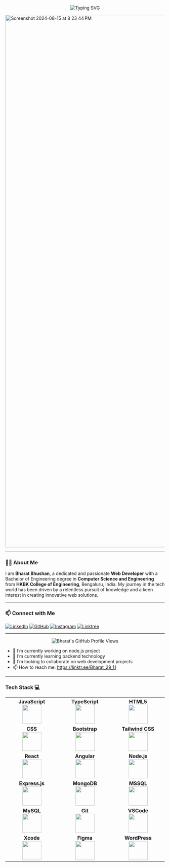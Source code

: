 <p align="center">
  <img src="https://readme-typing-svg.demolab.com?font=Fira+Code&size=28&pause=1000&color=F79A00&center=true&vCenter=true&width=435&lines=%F0%9F%91%8B+Hi%2C+I'm+Bharat+Bhushan!" alt="Typing SVG" />
</p>


<a href="https://ibharatbhushan.netlify.app/" target="_blank">
    <img width="1680" alt="Screenshot 2024-08-15 at 8 23 44 PM" src="https://github.com/user-attachments/assets/a5a0a76c-fa8b-4be6-b107-f08c522ed967">
</a>






---

### 🧑‍💻 About Me

I am **Bharat Bhushan**, a dedicated and passionate **Web Developer** with a Bachelor of Engineering degree in **Computer Science and Engineering** from **HKBK College of Engineering**, Bengaluru, India. My journey in the tech world has been driven by a relentless pursuit of knowledge and a keen interest in creating innovative web solutions.

---





### 📫 Connect with Me

[![LinkedIn](https://img.shields.io/badge/LinkedIn-Bharat%20Bhushan-blue?style=for-the-badge&logo=linkedin)](https://www.linkedin.com/in/bhushan9473)
[![GitHub](https://img.shields.io/badge/GitHub-1uzumakinaruto-black?style=for-the-badge&logo=github)](https://github.com/1uzumakinaruto)
[![Instagram](https://img.shields.io/badge/Instagram-n4ruto__uzumakix-red?style=for-the-badge&logo=instagram)](https://www.instagram.com/n4ruto_uzumakix)
[![Linktree](https://img.shields.io/badge/Linktree-Bharat%20Bhushan-green?style=for-the-badge&logo=linktree)](https://linktr.ee/Bharat_29_11)

---



<p align="center">
  <img src="https://komarev.com/ghpvc/?username=1uzumakinaruto&style=flat-square&color=blue" alt="Bharat's GitHub Profile Views" />
</p>





- 🔭 I’m currently working on node.js project
- 🌱 I’m currently learning backend technology
- 👯 I’m looking to collaborate on web development projects
- 📫 How to reach me: https://linktr.ee/Bharat_29_11

---

### Tech Stack :computer:


<table>
<tbody>
 <tr>
<td align="center" width="20%">
<span><b><center>JavaScript</center></b></span> 
<img height=60px src="https://img.icons8.com/color/2x/javascript.png"> 
</td>

<td align="center" width="20%">
<span><b><center>TypeScript</center></b></span> 
<img height=60px src="https://img.icons8.com/color/2x/typescript.png"> 
</td>

<td align="center" width="20%">
<span><b><center>HTML5</center></b></span> 
<img height=60px src="https://img.icons8.com/color/2x/html-5.png"> 
</td>
</tr>

<tr>
<td align="center" width="20%">
<span><b><center>CSS</center></b></span> 
<img height=60px src="https://img.icons8.com/color/2x/css3.png"> 
</td>

<td align="center" width="20%">
<span><b><center>Bootstrap</center></b></span> 
<img height=60px src="https://img.icons8.com/color/2x/bootstrap.png"> 
</td>

<td align="center" width="20%">
<span><b><center>Tailwind CSS</center></b></span> 
<img height=60px src="https://img.icons8.com/color/2x/tailwindcss.png"> 
</td>
</tr>

<tr>
<td align="center" width="20%">
<span><b><center>React</center></b></span> 
<img height=60px src="https://img.icons8.com/ultraviolet/2x/react.png"> 
</td>

<td align="center" width="20%">
<span><b><center>Angular</center></b></span> 
<img height=60px src="https://img.icons8.com/color/2x/angularjs.png"> 
</td>

<td align="center" width="20%">
<span><b><center>Node.js</center></b></span> 
<img height=60px src="https://img.icons8.com/color/2x/nodejs.png"> 
</td>
</tr>

<tr>
<td align="center" width="20%">
<span><b><center>Express.js</center></b></span> 
<img height=60px src="https://img.icons8.com/color/2x/express.png"> 
</td>

<td align="center" width="20%">
<span><b><center>MongoDB</center></b></span> 
<img height=60px src="https://img.icons8.com/color/2x/mongodb.png"> 
</td>

<td align="center" width="20%">
<span><b><center>MSSQL</center></b></span> 
<img height=60px src="https://img.icons8.com/color/2x/microsoft-sql-server.png"> 
</td>
</tr>

<tr>
<td align="center" width="20%">
<span><b><center>MySQL</center></b></span> 
<img height=60px src="https://img.icons8.com/color/2x/mysql.png"> 
</td>

<td align="center" width="20%">
<span><b><center>Git</center></b></span> 
<img height=60px src="https://img.icons8.com/color/2x/git.png"> 
</td>

<td align="center" width="20%">
<span><b><center>VSCode</center></b></span> 
<img height=60px src="https://img.icons8.com/color/2x/visual-studio-code-2019.png"> 
</td>
</tr>

<tr>
<td align="center" width="20%">
<span><b><center>Xcode</center></b></span> 
<img height=60px src="https://img.icons8.com/color/2x/xcode.png"> 
</td>

<td align="center" width="20%">
<span><b><center>Figma</center></b></span> 
<img height=60px src="https://img.icons8.com/color/2x/figma.png"> 
</td>

<td align="center" width="20%">
<span><b><center>WordPress</center></b></span> 
<img height=60px src="https://img.icons8.com/color/2x/wordpress.png"> 
</td>
</tr>

</tbody>
</table>






